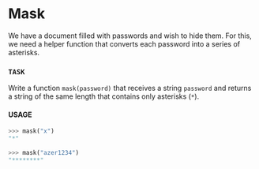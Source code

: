 # Mask

We have a document filled with passwords and wish to hide them.
For this, we need a helper function that converts each password into a series of asterisks.

### `TASK`

Write a function `mask(password)` that receives a string `password` and returns a string of the same length that contains only asterisks (`*`).

#### USAGE

```python
>>> mask("x")
"*"

>>> mask("azer1234")
"********"
```
